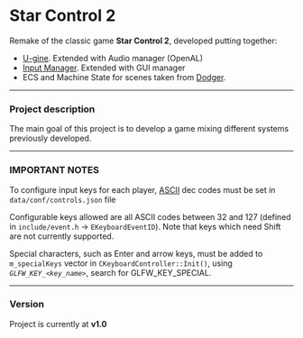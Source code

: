 # Star Control 2

Remake of the classic game **Star Control 2**, developed putting together:

- [U-gine](https://github.com/jjimenezg93/U-gine "U-gine"). Extended with Audio manager (OpenAL)
- [Input Manager](https://github.com/jjimenezg93/InputManager "Input"). Extended with GUI manager
- ECS and Machine State for scenes taken from [Dodger](https://github.com/jjimenezg93/Dodger "Dodger").

___

### Project description
The main goal of this project is to develop a game mixing different systems previously developed.
___

### IMPORTANT NOTES

To configure input keys for each player, [ASCII](http://www.asciitable.com/ "ASCII table") dec codes must be set in `data/conf/controls.json` file

Configurable keys allowed are all ASCII codes between 32 and 127 (defined in `include/event.h` -> `EKeyboardEventID`). Note that keys which need Shift are not currently
supported.

Special characters, such as Enter and arrow keys, must be added to `m_specialKeys` vector in `CKeyboardController::Init()`, using *`GLFW_KEY_<key_name>`*,
search for GLFW_KEY_SPECIAL.
___

### Version
Project is currently at **v1.0**
